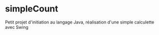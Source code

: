 simpleCount
===========

Petit projet d'initiation au langage Java, réalisation d'une simple calculette avec Swing
